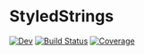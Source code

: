 # StyledStrings

<!-- [![Stable](https://img.shields.io/badge/docs-stable-blue.svg)](https://JuliaLang.github.io/StyledStrings.jl/stable/) -->
[![Dev](https://img.shields.io/badge/docs-dev-blue.svg)](https://JuliaLang.github.io/StyledStrings.jl/dev/)
[![Build Status](https://github.com/JuliaLang/StyledStrings.jl/actions/workflows/CI.yml/badge.svg?branch=main)](https://github.com/JuliaLang/StyledStrings.jl/actions/workflows/CI.yml?query=branch%3Amain)
[![Coverage](https://codecov.io/gh/JuliaLang/StyledStrings.jl/branch/main/graph/badge.svg)](https://codecov.io/gh/JuliaLang/StyledStrings.jl)
